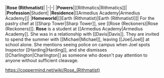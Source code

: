 |**Rose (Rithmatist)**|
|-|-|
|**Powers**|[[Rithmatics\|Rithmatics]]|
|**Profession**|Student|
|**Residence**|[[Armedius Academy\|Armedius Academy]]|
|**Homeworld**|[[Earth (Rithmatist)\|Earth (Rithmatist)]]|
For the pastry chef at [[Sharp Tower\|Sharp Tower]], see [[Rose (Reckoners)\|Rose (Reckoners)]].
**Rose** is a student at [[Armedius Academy\|Armedius Academy]].
She was in a relationship with [[Davis\|Davis]]. They are invited to spend the summer with [[Michael\|Michael]], leaving [[Joel\|Joel]] at school alone. She mentions seeing police on campus when Joel spots Inspector [[Harding\|Harding]], and she dismisses [[Charlington\|Charlington]] as someone who doesn't pay attention to anyone without sufficient cleavage.



https://coppermind.net/wiki/Rose_(Rithmatist)